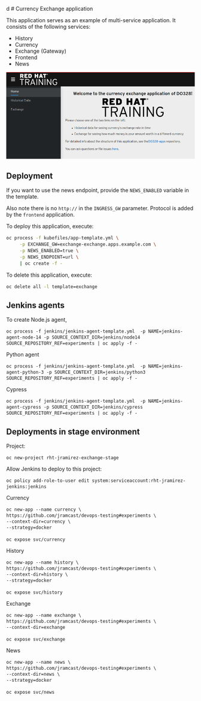 d # Currency Exchange application

This application serves as an example of multi-service application. It consists of the following services:

- History
- Currency
- Exchange (Gateway)
- Frontend
- News

![Image of the application](imgs/app.png)


## Deployment

If you want to use the news endpoint, provide the `NEWS_ENABLED`
variable in the template.

Also note there is no `http://` in the `INGRESS_GW` parameter. Protocol
is added by the `frontend` application.

To deploy this application, execute:

```sh
oc process -f kubefiles/app-template.yml \
     -p EXCHANGE_GW=exchange-exchange.apps.example.com \
     -p NEWS_ENABLED=true \
     -p NEWS_ENDPOINT=url \
     | oc create -f -
```

To delete this application, execute:

```sh
oc delete all -l template=exchange
```



## Jenkins agents

To create Node.js agent,

```
oc process -f jenkins/jenkins-agent-template.yml  -p NAME=jenkins-agent-node-14 -p SOURCE_CONTEXT_DIR=jenkins/node14 SOURCE_REPOSITORY_REF=experiments | oc apply -f -
```

Python agent

```
oc process -f jenkins/jenkins-agent-template.yml  -p NAME=jenkins-agent-python-3 -p SOURCE_CONTEXT_DIR=jenkins/python3 SOURCE_REPOSITORY_REF=experiments | oc apply -f -
```

Cypress

```
oc process -f jenkins/jenkins-agent-template.yml  -p NAME=jenkins-agent-cypress -p SOURCE_CONTEXT_DIR=jenkins/cypress SOURCE_REPOSITORY_REF=experiments | oc apply -f -
```


## Deployments in stage environment

Project:

```
oc new-project rht-jramirez-exchange-stage

```

Allow Jenkins to deploy to this project:

```
oc policy add-role-to-user edit system:serviceaccount:rht-jramirez-jenkins:jenkins
```

Currency

```
oc new-app --name currency \
https://github.com/jramcast/devops-testing#experiments \
--context-dir=currency \
--strategy=docker

oc expose svc/currency
```


History

```
oc new-app --name history \
https://github.com/jramcast/devops-testing#experiments \
--context-dir=history \
--strategy=docker

oc expose svc/history
```


Exchange

```
oc new-app --name exchange \
https://github.com/jramcast/devops-testing#experiments \
--context-dir=exchange

oc expose svc/exchange
```


News

```
oc new-app --name news \
https://github.com/jramcast/devops-testing#experiments \
--context-dir=news \
--strategy=docker

oc expose svc/news
```